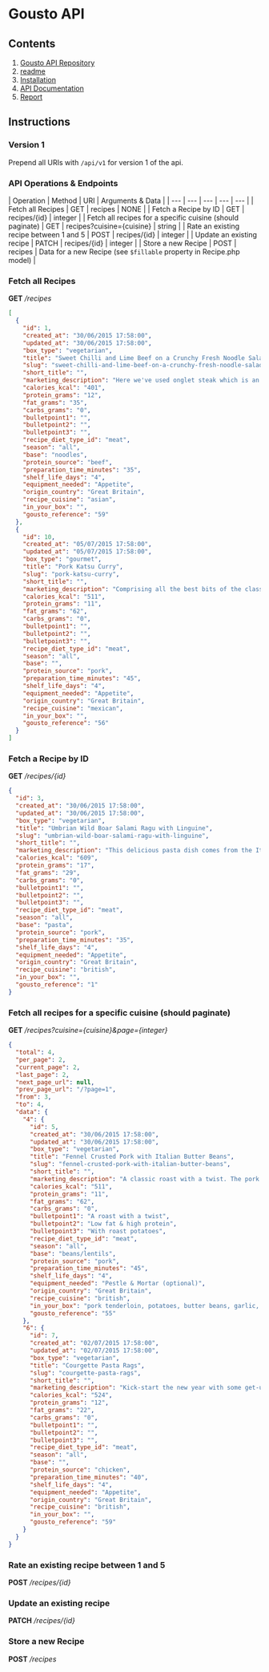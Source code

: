 # Gousto API

## Contents

1. [Gousto API Repository](https://github.com/mstnorris/GoustoAPI-Dev)
2. [readme](readme.md)
3. [Installation](installation.md)
4. [API Documentation](instructions.md)
5. [Report](report.md) 

## Instructions

### Version 1

Prepend all URIs with `/api/v1` for version 1 of the api.

### API Operations & Endpoints

| Operation | Method | URI | Arguments & Data |
| --- | --- | --- | --- | --- |
| Fetch all Recipes | GET | recipes | NONE |
| Fetch a Recipe by ID | GET | recipes/{id} | integer |
| Fetch all recipes for a specific cuisine (should paginate) | GET | recipes?cuisine={cuisine} | string |
| Rate an existing recipe between 1 and 5 | POST | recipes/{id} | integer |
| Update an existing recipe | PATCH | recipes/{id} | integer |
| Store a new Recipe | POST | recipes | Data for a new Recipe (see `$fillable` property in Recipe.php model) |

### Fetch all Recipes

**GET** */recipes*

```json
[
  {
    "id": 1,
    "created_at": "30/06/2015 17:58:00",
    "updated_at": "30/06/2015 17:58:00",
    "box_type": "vegetarian",
    "title": "Sweet Chilli and Lime Beef on a Crunchy Fresh Noodle Salad",
    "slug": "sweet-chilli-and-lime-beef-on-a-crunchy-fresh-noodle-salad",
    "short_title": "",
    "marketing_description": "Here we've used onglet steak which is an extra flavoursome cut of beef that should never be cooked past medium rare. So if you're a fan of well done steak, this one may not be for you. However, if you love rare steak and fancy trying a new cut, please be",
    "calories_kcal": "401",
    "protein_grams": "12",
    "fat_grams": "35",
    "carbs_grams": "0",
    "bulletpoint1": "",
    "bulletpoint2": "",
    "bulletpoint3": "",
    "recipe_diet_type_id": "meat",
    "season": "all",
    "base": "noodles",
    "protein_source": "beef",
    "preparation_time_minutes": "35",
    "shelf_life_days": "4",
    "equipment_needed": "Appetite",
    "origin_country": "Great Britain",
    "recipe_cuisine": "asian",
    "in_your_box": "",
    "gousto_reference": "59"
  },
  {
    "id": 10,
    "created_at": "05/07/2015 17:58:00",
    "updated_at": "05/07/2015 17:58:00",
    "box_type": "gourmet",
    "title": "Pork Katsu Curry",
    "slug": "pork-katsu-curry",
    "short_title": "",
    "marketing_description": "Comprising all the best bits of the classic American number and none of the mayo, this is a warm & tasty chicken and bulgur salad with just a hint of Scandi influence. A beautifully summery medley of flavours and textures",
    "calories_kcal": "511",
    "protein_grams": "11",
    "fat_grams": "62",
    "carbs_grams": "0",
    "bulletpoint1": "",
    "bulletpoint2": "",
    "bulletpoint3": "",
    "recipe_diet_type_id": "meat",
    "season": "all",
    "base": "",
    "protein_source": "pork",
    "preparation_time_minutes": "45",
    "shelf_life_days": "4",
    "equipment_needed": "Appetite",
    "origin_country": "Great Britain",
    "recipe_cuisine": "mexican",
    "in_your_box": "",
    "gousto_reference": "56"
  }
]
```

### Fetch a Recipe by ID

**GET** */recipes/{id}*

```json
{
  "id": 3,
  "created_at": "30/06/2015 17:58:00",
  "updated_at": "30/06/2015 17:58:00",
  "box_type": "vegetarian",
  "title": "Umbrian Wild Boar Salami Ragu with Linguine",
  "slug": "umbrian-wild-boar-salami-ragu-with-linguine",
  "short_title": "",
  "marketing_description": "This delicious pasta dish comes from the Italian region of Umbria. It has a smoky and intense wild boar flavour which combines the earthy garlic, leek and onion flavours, while the chilli flakes add a nice deep aroma. Enjoy within 5-6 days of delivery.",
  "calories_kcal": "609",
  "protein_grams": "17",
  "fat_grams": "29",
  "carbs_grams": "0",
  "bulletpoint1": "",
  "bulletpoint2": "",
  "bulletpoint3": "",
  "recipe_diet_type_id": "meat",
  "season": "all",
  "base": "pasta",
  "protein_source": "pork",
  "preparation_time_minutes": "35",
  "shelf_life_days": "4",
  "equipment_needed": "Appetite",
  "origin_country": "Great Britain",
  "recipe_cuisine": "british",
  "in_your_box": "",
  "gousto_reference": "1"
}
```

### Fetch all recipes for a specific cuisine (should paginate)

**GET** */recipes?cuisine={cuisine}&page={integer}*

```json
{
  "total": 4,
  "per_page": 2,
  "current_page": 2,
  "last_page": 2,
  "next_page_url": null,
  "prev_page_url": "/?page=1",
  "from": 3,
  "to": 4,
  "data": {
    "4": {
      "id": 5,
      "created_at": "30/06/2015 17:58:00",
      "updated_at": "30/06/2015 17:58:00",
      "box_type": "vegetarian",
      "title": "Fennel Crusted Pork with Italian Butter Beans",
      "slug": "fennel-crusted-pork-with-italian-butter-beans",
      "short_title": "",
      "marketing_description": "A classic roast with a twist. The pork loin is marinated in rosemary, fennel seeds and chilli flakes then teamed with baked potato wedges and butter beans in tomato sauce. Enjoy within 5-6 days of delivery.",
      "calories_kcal": "511",
      "protein_grams": "11",
      "fat_grams": "62",
      "carbs_grams": "0",
      "bulletpoint1": "A roast with a twist",
      "bulletpoint2": "Low fat & high protein",
      "bulletpoint3": "With roast potatoes",
      "recipe_diet_type_id": "meat",
      "season": "all",
      "base": "beans/lentils",
      "protein_source": "pork",
      "preparation_time_minutes": "45",
      "shelf_life_days": "4",
      "equipment_needed": "Pestle & Mortar (optional)",
      "origin_country": "Great Britain",
      "recipe_cuisine": "british",
      "in_your_box": "pork tenderloin, potatoes, butter beans, garlic, fennel seeds, medium onion, chilli flakes, fresh rosemary, tomatoes, vegetable stock cube",
      "gousto_reference": "55"
    },
    "6": {
      "id": 7,
      "created_at": "02/07/2015 17:58:00",
      "updated_at": "02/07/2015 17:58:00",
      "box_type": "vegetarian",
      "title": "Courgette Pasta Rags",
      "slug": "courgette-pasta-rags",
      "short_title": "",
      "marketing_description": "Kick-start the new year with some get-up and go with this lean green vitality machine. Protein-packed chicken and mineral-rich kale are blended into a smooth, nut-free version of pesto; creating the ultimate composition of nutrition and taste",
      "calories_kcal": "524",
      "protein_grams": "12",
      "fat_grams": "22",
      "carbs_grams": "0",
      "bulletpoint1": "",
      "bulletpoint2": "",
      "bulletpoint3": "",
      "recipe_diet_type_id": "meat",
      "season": "all",
      "base": "",
      "protein_source": "chicken",
      "preparation_time_minutes": "40",
      "shelf_life_days": "4",
      "equipment_needed": "Appetite",
      "origin_country": "Great Britain",
      "recipe_cuisine": "british",
      "in_your_box": "",
      "gousto_reference": "59"
    }
  }
}
```

### Rate an existing recipe between 1 and 5

**POST** */recipes/{id}*

### Update an existing recipe

**PATCH** */recipes/{id}*

### Store a new Recipe

**POST** */recipes*